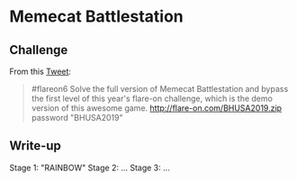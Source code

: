 # Memecat Battlestation

## Challenge

From this [Tweet](https://twitter.com/nickharbour/status/1161253276538376194):
> \#flareon6 Solve the full version of Memecat Battlestation and bypass the first level of this
> year's flare-on challenge, which is the demo version of this awesome game.
> http://flare-on.com/BHUSA2019.zip password "BHUSA2019"


## Write-up

Stage 1: "RAINBOW"
Stage 2: ...
Stage 3: ...
